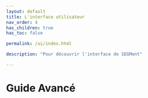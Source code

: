 ```yaml
---
layout: default
title: L'interface utilisateur
nav_order: 4
has_children: true
has_toc: false

permalink: /ui/index.html

description: "Pour découvrir l'interface de SEGMent"

---
```


# Guide Avancé
